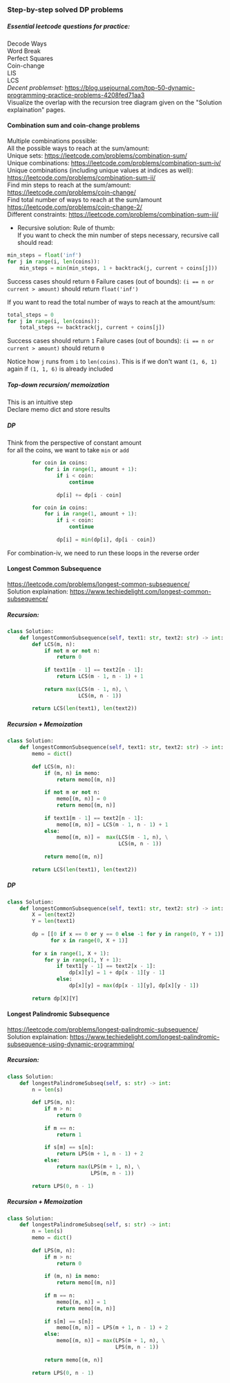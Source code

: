 ### Step-by-step solved DP problems
##### Essential leetcode questions for practice:
Decode Ways <br />
Word Break <br />
Perfect Squares <br />
Coin-change <br />
LIS <br />
LCS <br /> 
_Decent problemset:_ https://blog.usejournal.com/top-50-dynamic-programming-practice-problems-4208fed71aa3 <br />
Visualize the overlap with the recursion tree diagram given on the "Solution explaination" pages. 

#### Combination sum and coin-change problems
Multiple combinations possible: <br />
All the possible ways to reach at the sum/amount: <br />
    Unique sets: https://leetcode.com/problems/combination-sum/ <br />
    Unique combinations: https://leetcode.com/problems/combination-sum-iv/ <br />
    Unique combinations (including unique values at indices as well): https://leetcode.com/problems/combination-sum-ii/ <br />
Find min steps to reach at the sum/amount: https://leetcode.com/problems/coin-change/ <br />
Find total number of ways to reach at the sum/amount https://leetcode.com/problems/coin-change-2/<br />
Different constraints: https://leetcode.com/problems/combination-sum-iii/

* Recursive solution:
Rule of thumb: <br />
If you want to check the min number of steps necessary, recursive call should read: <br />
```py
min_steps = float('inf')
for j in range(i, len(coins)):
    min_steps = min(min_steps, 1 + backtrack(j, current + coins[j]))
```
Success cases should return `0`
Failure cases (out of bounds): `(i == n or current > amount)` should return `float('inf')` <br /> 

If you want to read the total number of ways to reach at the amount/sum: <br />
```py
total_steps = 0
for j in range(i, len(coins)):
    total_steps += backtrack(j, current + coins[j])
```
Success cases should return `1`
Failure cases (out of bounds): `(i == n or current > amount)` should return `0` <br /> 

Notice how `j` runs from `i` to `len(coins)`. This is if we don't want `(1, 6, 1)` again if `(1, 1, 6)` is already included

##### Top-down recursion/ memoization
This is an intuitive step <br />
Declare memo dict and store results

##### DP 
Think from the perspective of constant amount <br />
for all the coins, we want to take `min` or `add` <br />

```py
        for coin in coins:
            for i in range(1, amount + 1):
                if i < coin:
                    continue
                    
                dp[i] += dp[i - coin]
```

```py
        for coin in coins:
            for i in range(1, amount + 1):
                if i < coin:
                    continue
                    
                dp[i] = min(dp[i], dp[i - coin])
```
For combination-iv, we need to run these loops in the reverse order

#### Longest Common Subsequence
https://leetcode.com/problems/longest-common-subsequence/ <br />
Solution explaination: https://www.techiedelight.com/longest-common-subsequence/ <br />

##### Recursion:
```py
class Solution:
    def longestCommonSubsequence(self, text1: str, text2: str) -> int:
        def LCS(m, n):
            if not m or not n:
                return 0
            
            if text1[m - 1] == text2[n - 1]:
                return LCS(m - 1, n - 1) + 1
                
            return max(LCS(m - 1, n), \
                       LCS(m, n - 1))
        
        return LCS(len(text1), len(text2))
```

##### Recursion + Memoization
```py
class Solution:
    def longestCommonSubsequence(self, text1: str, text2: str) -> int:
        memo = dict()
        
        def LCS(m, n):
            if (m, n) in memo:
                return memo[(m, n)]
            
            if not m or not n:
                memo[(m, n)] = 0
                return memo[(m, n)]
            
            if text1[m - 1] == text2[n - 1]:
                memo[(m, n)] = LCS(m - 1, n - 1) + 1
            else:
                memo[(m, n)] =  max(LCS(m - 1, n), \
                                    LCS(m, n - 1))
            
            return memo[(m, n)]
        
        return LCS(len(text1), len(text2))
```

##### DP
```py
class Solution:
    def longestCommonSubsequence(self, text1: str, text2: str) -> int:
        X = len(text2)
        Y = len(text1)
        
        dp = [[0 if x == 0 or y == 0 else -1 for y in range(0, Y + 1)] \
              for x in range(0, X + 1)]
        
        for x in range(1, X + 1):
            for y in range(1, Y + 1):
                if text1[y - 1] == text2[x - 1]:
                    dp[x][y] = 1 + dp[x - 1][y - 1]
                else:
                    dp[x][y] = max(dp[x - 1][y], dp[x][y - 1])
        
        return dp[X][Y]
```

#### Longest Palindromic Subsequence
https://leetcode.com/problems/longest-palindromic-subsequence/ <br />
Solution explaination: https://www.techiedelight.com/longest-palindromic-subsequence-using-dynamic-programming/ <br />

##### Recursion:
```py
class Solution:
    def longestPalindromeSubseq(self, s: str) -> int:
        n = len(s)
        
        def LPS(m, n):
            if m > n:
                return 0
            
            if m == n:
                return 1
            
            if s[m] == s[n]:
                return LPS(m + 1, n - 1) + 2
            else:
                return max(LPS(m + 1, n), \
                           LPS(m, n - 1))
            
        return LPS(0, n - 1)
```

##### Recursion + Memoization
```py
class Solution:
    def longestPalindromeSubseq(self, s: str) -> int:
        n = len(s)
        memo = dict()
        
        def LPS(m, n):
            if m > n:
                return 0
            
            if (m, n) in memo:
                return memo[(m, n)]
            
            if m == n:
                memo[(m, n)] = 1
                return memo[(m, n)]
            
            if s[m] == s[n]:
                memo[(m, n)] = LPS(m + 1, n - 1) + 2
            else:
                memo[(m, n)] = max(LPS(m + 1, n), \
                                   LPS(m, n - 1))
            
            return memo[(m, n)]
            
        return LPS(0, n - 1)
```